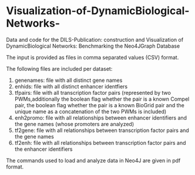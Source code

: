 # Visualization-of-DynamicBiological-Networks-
Data and code for the DILS-Publication: construction and Visualization of DynamicBiological Networks: Benchmarking the Neo4JGraph Database

The input is provided as files in comma separated values (CSV) format.

The following files are included per dataset:
1) genenames: file with all distinct gene names
2) enhids: file with all distinct enhancer identfiers
3) tfpairs: file with all transcription factor pairs (represented by two PWMs,additionally the boolean flag whether the pair is a known Compel pair, the boolean flag whether the pair is a known BioGrid pair and the unique name as a concatenation of the two PWMs is included)
4) enh2promo: file with all relationships between enhancer identifiers and the gene names (whose promoters are analyzed)
5) tf2gene: file with all relationships between transcription factor pairs and the gene names
6) tf2enh: file with all relationships between transcription factor pairs and the enhancer identifiers

The commands used to load and analyze data in Neo4J are given in pdf format.
